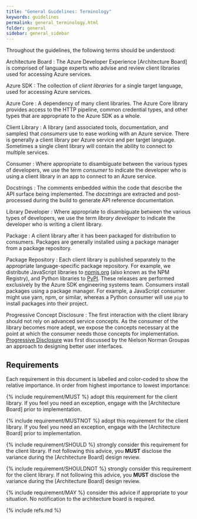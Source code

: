 ```yaml
---
title: "General Guidelines: Terminology"
keywords: guidelines
permalink: general_terminology.html
folder: general
sidebar: general_sidebar
---
```


Throughout the guidelines, the following terms should be understood:

Architecture Board
: The Azure Developer Experience [Architecture Board] is comprised of language experts who advise and review client libraries used for accessing Azure services.

Azure SDK
: The collection of _client libraries_ for a single target language, used for accessing Azure services.

Azure Core
: A dependency of many client libraries.  The Azure Core library provides access to the HTTP pipeline, common credential types, and other types that are appropriate to the Azure SDK as a whole.

Client Library
: A library (and associated tools, documentation, and samples) that _consumers_ use to ease working with an Azure service.  There is generally a client library per Azure service and per target language.  Sometimes a single client library will contain the ability to connect to multiple services.

Consumer
: Where appropriate to disambiguate between the various types of developers, we use the term _consumer_ to indicate the developer who is using a client library in an app to connect to an Azure service.

Docstrings
: The comments embedded within the code that describe the API surface being implemented.  The _docstrings_ are extracted and post-processed during the build to generate API reference documentation.

Library Developer
: Where appropriate to disambiguate between the various types of developers, we use the term _library developer_ to indicate the developer who is writing a client library.

Package
: A client library after it has been packaged for distribution to consumers.  Packages are generally installed using a package manager from a package repository.

Package Repository
: Each client library is published separately to the appropriate language-specific package repository.  For example, we distribute JavaScript libraries to [npmjs.org](https://npmjs.org) (also known as the NPM Registry), and Python libraries to [PyPI](https://pypi.org/).  These releases are performed exclusively by the Azure SDK engineering systems team.  Consumers install packages using a package manager.  For example, a JavaScript consumer might use yarn, npm, or similar, whereas a Python consumer will use `pip` to install packages into their project.

Progressive Concept Disclosure
: The first interaction with the client library should not rely on advanced service concepts.  As the consumer of the library becomes more adept, we expose the concepts necessary at the point at which the consumer needs those concepts for implementation. [Progressive Disclosure] was first discussed by the Nielson Norman Groupas an approach to designing better user interfaces.

## Requirements

Each requirement in this document is labelled and color-coded to show the relative importance.  In order from highest importance to lowest importance:

{% include requirement/MUST %} adopt this requirement for the client library.  If you feel you need an exception, engage with the [Architecture Board] prior to implementation.

{% include requirement/MUSTNOT %} adopt this requirement for the client library.  If you feel you need an exception, engage with the [Architecture Board] prior to implementation.

{% include requirement/SHOULD %} strongly consider this requirement for the client library.  If not following this advice, you **MUST** disclose the variance during the [Architecture Board] design review. 

{% include requirement/SHOULDNOT %} strongly consider this requirement for the client library.  If not following this advice, you **MUST** disclose the variance during the [Architecture Board] design review.

{% include requirement/MAY %} consider this advice if appropriate to your situation.  No notification to the architecture board is required.

{% include refs.md %}

[Progressive Disclosure]: https://www.nngroup.com/articles/progressive-disclosure/
